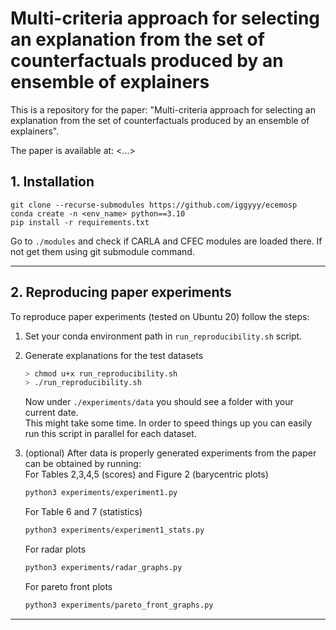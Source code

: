 # Multi-criteria approach for selecting an explanation from the set of counterfactuals produced by an ensemble of explainers

This is a repository for the paper: "Multi-criteria approach for selecting an explanation from the set of counterfactuals produced by an ensemble of explainers". 

The paper is available at: <...>

## 1. Installation
```
git clone --recurse-submodules https://github.com/iggyyy/ecemosp
conda create -n <env_name> python==3.10
pip install -r requirements.txt
```
Go to `./modules` and check if CARLA and CFEC modules are loaded there. If not get them using git submodule command.

***
## 2. Reproducing paper experiments
To reproduce paper experiments (tested on Ubuntu 20) follow the steps:

1. Set your conda environment path in `run_reproducibility.sh` script. 
1. Generate explanations for the test datasets
    ```bash
    > chmod u+x run_reproducibility.sh
    > ./run_reproducibility.sh
    ```
    Now under `./experiments/data` you should see a folder with your current date.  
    This might take some time. In order to speed things up you can easily run this script in parallel for each dataset.

1. (optional) After data is properly generated experiments from the paper can be obtained by running:  
    For Tables 2,3,4,5 (scores) and Figure 2 (barycentric plots)
    ```bash
    python3 experiments/experiment1.py
    ```

    For Table 6 and 7 (statistics)
    ```bash
    python3 experiments/experiment1_stats.py
    ```

    For radar plots
    ```bash
    python3 experiments/radar_graphs.py
    ```

    For pareto front plots
    ```bash
    python3 experiments/pareto_front_graphs.py
    ```


***
